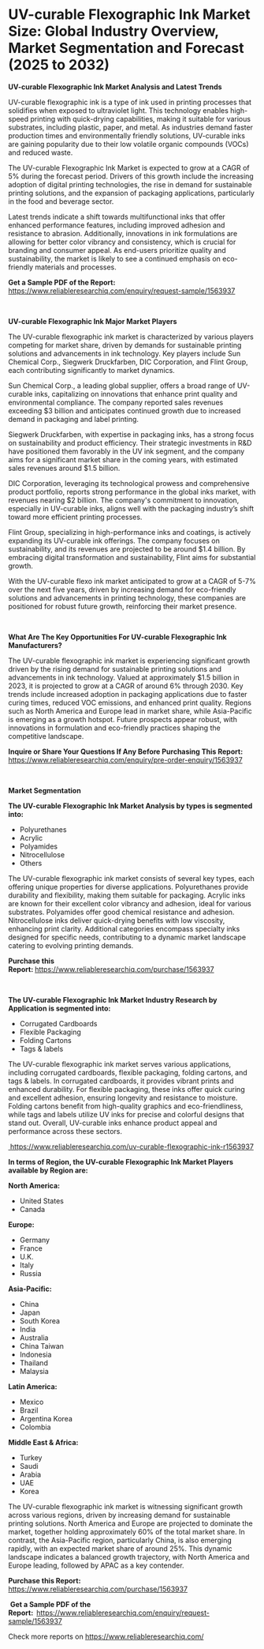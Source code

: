 <p><h1>UV-curable Flexographic Ink Market Size: Global Industry Overview, Market Segmentation and Forecast (2025 to 2032)</h1></p><p><strong>UV-curable Flexographic Ink Market Analysis and Latest Trends</strong></p>
<p><p>UV-curable flexographic ink is a type of ink used in printing processes that solidifies when exposed to ultraviolet light. This technology enables high-speed printing with quick-drying capabilities, making it suitable for various substrates, including plastic, paper, and metal. As industries demand faster production times and environmentally friendly solutions, UV-curable inks are gaining popularity due to their low volatile organic compounds (VOCs) and reduced waste. </p><p>The UV-curable Flexographic Ink Market is expected to grow at a CAGR of 5% during the forecast period. Drivers of this growth include the increasing adoption of digital printing technologies, the rise in demand for sustainable printing solutions, and the expansion of packaging applications, particularly in the food and beverage sector. </p><p>Latest trends indicate a shift towards multifunctional inks that offer enhanced performance features, including improved adhesion and resistance to abrasion. Additionally, innovations in ink formulations are allowing for better color vibrancy and consistency, which is crucial for branding and consumer appeal. As end-users prioritize quality and sustainability, the market is likely to see a continued emphasis on eco-friendly materials and processes.</p></p>
<p><strong>Get a Sample PDF of the Report:&nbsp;</strong> <a href="https://www.reliableresearchiq.com/enquiry/request-sample/1563937?utm_campaign=1117&utm_medium=2&utm_source=Github&utm_content=ia&utm_term=01022025&utm_id=uv-curable-flexographic-ink">https://www.reliableresearchiq.com/enquiry/request-sample/1563937</a></p>
<p>&nbsp;</p>
<p><strong>UV-curable Flexographic Ink Major Market Players</strong></p>
<p><p>The UV-curable flexographic ink market is characterized by various players competing for market share, driven by demands for sustainable printing solutions and advancements in ink technology. Key players include Sun Chemical Corp., Siegwerk Druckfarben, DIC Corporation, and Flint Group, each contributing significantly to market dynamics.</p><p>Sun Chemical Corp., a leading global supplier, offers a broad range of UV-curable inks, capitalizing on innovations that enhance print quality and environmental compliance. The company reported sales revenues exceeding $3 billion and anticipates continued growth due to increased demand in packaging and label printing.</p><p>Siegwerk Druckfarben, with expertise in packaging inks, has a strong focus on sustainability and product efficiency. Their strategic investments in R&D have positioned them favorably in the UV ink segment, and the company aims for a significant market share in the coming years, with estimated sales revenues around $1.5 billion.</p><p>DIC Corporation, leveraging its technological prowess and comprehensive product portfolio, reports strong performance in the global inks market, with revenues nearing $2 billion. The company's commitment to innovation, especially in UV-curable inks, aligns well with the packaging industry’s shift toward more efficient printing processes.</p><p>Flint Group, specializing in high-performance inks and coatings, is actively expanding its UV-curable ink offerings. The company focuses on sustainability, and its revenues are projected to be around $1.4 billion. By embracing digital transformation and sustainability, Flint aims for substantial growth.</p><p>With the UV-curable flexo ink market anticipated to grow at a CAGR of 5-7% over the next five years, driven by increasing demand for eco-friendly solutions and advancements in printing technology, these companies are positioned for robust future growth, reinforcing their market presence.</p></p>
<p>&nbsp;</p>
<p><strong>What Are The Key Opportunities For UV-curable Flexographic Ink Manufacturers?</strong></p>
<p><p>The UV-curable flexographic ink market is experiencing significant growth driven by the rising demand for sustainable printing solutions and advancements in ink technology. Valued at approximately $1.5 billion in 2023, it is projected to grow at a CAGR of around 6% through 2030. Key trends include increased adoption in packaging applications due to faster curing times, reduced VOC emissions, and enhanced print quality. Regions such as North America and Europe lead in market share, while Asia-Pacific is emerging as a growth hotspot. Future prospects appear robust, with innovations in formulation and eco-friendly practices shaping the competitive landscape.</p></p>
<p><strong>Inquire or Share Your Questions If Any Before Purchasing This Report:</strong> <a href="https://www.reliableresearchiq.com/enquiry/pre-order-enquiry/1563937?utm_campaign=1117&utm_medium=2&utm_source=Github&utm_content=ia&utm_term=01022025&utm_id=uv-curable-flexographic-ink">https://www.reliableresearchiq.com/enquiry/pre-order-enquiry/1563937</a></p>
<p>&nbsp;</p>
<p><strong>Market Segmentation</strong></p>
<p><strong>The UV-curable Flexographic Ink Market Analysis by types is segmented into:</strong></p>
<p><ul><li>Polyurethanes</li><li>Acrylic</li><li>Polyamides</li><li>Nitrocellulose</li><li>Others</li></ul></p>
<p><p>The UV-curable flexographic ink market consists of several key types, each offering unique properties for diverse applications. Polyurethanes provide durability and flexibility, making them suitable for packaging. Acrylic inks are known for their excellent color vibrancy and adhesion, ideal for various substrates. Polyamides offer good chemical resistance and adhesion. Nitrocellulose inks deliver quick-drying benefits with low viscosity, enhancing print clarity. Additional categories encompass specialty inks designed for specific needs, contributing to a dynamic market landscape catering to evolving printing demands.</p></p>
<p><strong>Purchase this Report:&nbsp;</strong><a href="https://www.reliableresearchiq.com/purchase/1563937?utm_campaign=1117&utm_medium=2&utm_source=Github&utm_content=ia&utm_term=01022025&utm_id=uv-curable-flexographic-ink">https://www.reliableresearchiq.com/purchase/1563937</a></p>
<p>&nbsp;</p>
<p><strong>The UV-curable Flexographic Ink Market Industry Research by Application is segmented into:</strong></p>
<p><ul><li>Corrugated Cardboards</li><li>Flexible Packaging</li><li>Folding Cartons</li><li>Tags & labels</li></ul></p>
<p><p>The UV-curable flexographic ink market serves various applications, including corrugated cardboards, flexible packaging, folding cartons, and tags & labels. In corrugated cardboards, it provides vibrant prints and enhanced durability. For flexible packaging, these inks offer quick curing and excellent adhesion, ensuring longevity and resistance to moisture. Folding cartons benefit from high-quality graphics and eco-friendliness, while tags and labels utilize UV inks for precise and colorful designs that stand out. Overall, UV-curable inks enhance product appeal and performance across these sectors.</p></p>
<p><a href="https://www.reliableresearchiq.com/uv-curable-flexographic-ink-r1563937?utm_campaign=1117&utm_medium=2&utm_source=Github&utm_content=ia&utm_term=01022025&utm_id=uv-curable-flexographic-ink">&nbsp;https://www.reliableresearchiq.com/uv-curable-flexographic-ink-r1563937</a></p>
<p><strong>In terms of Region, the UV-curable Flexographic Ink Market Players available by Region are:</strong></p>
<p>
    <p> <strong> North America: </strong>
        <ul>
            <li>United States</li>
            <li>Canada</li>
        </ul>
        </p> 
    <p> <strong> Europe: </strong>
        <ul>
            <li>Germany</li>
            <li>France</li>
            <li>U.K.</li>
            <li>Italy</li>
            <li>Russia</li>
        </ul>
        </p> 
    <p> <strong> Asia-Pacific: </strong>
        <ul>
            <li>China</li>
            <li>Japan</li>
            <li>South Korea</li>
            <li>India</li>
            <li>Australia</li>
            <li>China Taiwan</li>
            <li>Indonesia</li>
            <li>Thailand</li>
            <li>Malaysia</li>
        </ul>
        </p> 
    <p> <strong> Latin America: </strong>
        <ul>
            <li>Mexico</li>
            <li>Brazil</li>
            <li>Argentina Korea</li>
            <li>Colombia</li>
        </ul>
        </p> 
    <p> <strong> Middle East & Africa: </strong>
        <ul>
            <li>Turkey</li>
            <li>Saudi</li>
            <li>Arabia</li>
            <li>UAE</li>
            <li>Korea</li>
        </ul>
    </p>
    </p>
<p><p>The UV-curable flexographic ink market is witnessing significant growth across various regions, driven by increasing demand for sustainable printing solutions. North America and Europe are projected to dominate the market, together holding approximately 60% of the total market share. In contrast, the Asia-Pacific region, particularly China, is also emerging rapidly, with an expected market share of around 25%. This dynamic landscape indicates a balanced growth trajectory, with North America and Europe leading, followed by APAC as a key contender.</p></p>
<p><strong>Purchase this Report: </strong><a href="https://www.reliableresearchiq.com/purchase/1563937?utm_campaign=1117&utm_medium=2&utm_source=Github&utm_content=ia&utm_term=01022025&utm_id=uv-curable-flexographic-ink">https://www.reliableresearchiq.com/purchase/1563937</a></p>
<p>&nbsp;<strong>Get a Sample PDF of the Report:&nbsp;&nbsp;</strong><a href="https://www.reliableresearchiq.com/enquiry/request-sample/1563937?utm_campaign=1117&utm_medium=2&utm_source=Github&utm_content=ia&utm_term=01022025&utm_id=uv-curable-flexographic-ink">https://www.reliableresearchiq.com/enquiry/request-sample/1563937</a></p>
<p><strong></strong></p>
<p>Check more reports on <a href="https://www.reliableresearchiq.com/?utm_campaign=1117&utm_medium=2&utm_source=Github&utm_content=ia&utm_term=01022025&utm_id=uv-curable-flexographic-ink">https://www.reliableresearchiq.com/</a></p>
